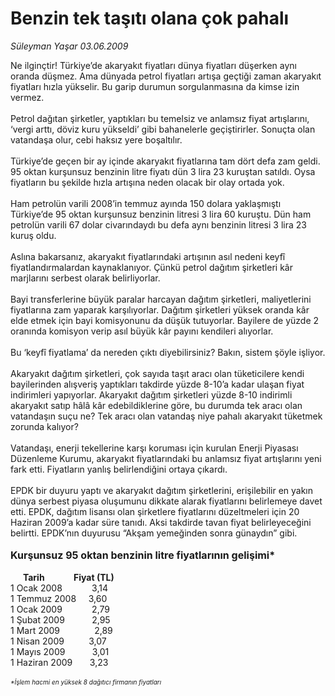 # Benzin tek taşıtı olana çok pahalı

*Süleyman Yaşar 03.06.2009*

<div class="taraf_structure_2col_1zq">
<div class="margen_n">



 <p>Ne ilginçtir! Türkiye’de akaryakıt fiyatları dünya fiyatları düşerken aynı oranda düşmez. Ama dünyada petrol fiyatları artışa geçtiği zaman akaryakıt fiyatları hızla yükselir. Bu garip durumun sorgulanmasına da kimse izin vermez. <br/><br/>Petrol dağıtan şirketler, yaptıkları bu temelsiz ve anlamsız fiyat artışlarını, ‘vergi arttı, döviz kuru yükseldi’ gibi bahanelerle geçiştirirler. Sonuçta olan vatandaşa olur, cebi haksız yere boşaltılır. <br/><br/>Türkiye’de geçen bir ay içinde akaryakıt fiyatlarına tam dört defa zam geldi. 95 oktan kurşunsuz benzinin litre fiyatı dün 3 lira 23 kuruştan satıldı. Oysa fiyatların bu şekilde hızla artışına neden olacak bir olay ortada yok. <br/><br/>Ham petrolün varili 2008’in temmuz ayında 150 dolara yaklaşmıştı Türkiye’de 95 oktan kurşunsuz benzinin litresi 3 lira 60 kuruştu. Dün ham petrolün varili 67 dolar civarındaydı bu defa aynı benzinin litresi 3 lira 23 kuruş oldu. <br/><br/>Aslına bakarsanız, akaryakıt fiyatlarındaki artışının asıl nedeni keyfî fiyatlandırmalardan kaynaklanıyor. Çünkü petrol dağıtım şirketleri kâr marjlarını serbest olarak belirliyorlar. <br/><br/>Bayi transferlerine büyük paralar harcayan dağıtım şirketleri, maliyetlerini fiyatlarına zam yaparak karşılıyorlar. Dağıtım şirketleri yüksek oranda kâr elde etmek için bayi komisyonunu da düşük tutuyorlar. Bayilere de yüzde 2 oranında komisyon verip asıl büyük kâr payını kendileri alıyorlar. <br/><br/>Bu ‘keyfî fiyatlama’ da nereden çıktı diyebilirsiniz? Bakın, sistem şöyle işliyor. <br/><br/>Akaryakıt dağıtım şirketleri, çok sayıda taşıt aracı olan tüketicilere kendi bayilerinden alışveriş yaptıkları takdirde yüzde 8-10’a kadar ulaşan fiyat indirimleri yapıyorlar. Akaryakıt dağıtım şirketleri yüzde 8-10 indirimli akaryakıt satıp hâlâ kâr edebildiklerine göre, bu durumda tek aracı olan vatandaşın suçu ne? Tek aracı olan vatandaş niye pahalı akaryakıt tüketmek zorunda kalıyor? <br/><br/>Vatandaşı, enerji tekellerine karşı koruması için kurulan Enerji Piyasası Düzenleme Kurumu, akaryakıt fiyatlarındaki bu anlamsız fiyat artışlarını yeni fark etti. Fiyatların yanlış belirlendiğini ortaya çıkardı. <br/><br/>EPDK bir duyuru yaptı ve akaryakıt dağıtım şirketlerini, erişilebilir en yakın dünya serbest piyasa oluşumunu dikkate alarak fiyatlarını belirlemeye davet etti. EPDK, dağıtım lisansı olan şirketlere fiyatlarını düzeltmeleri için 20 Haziran 2009’a kadar süre tanıdı. Aksi takdirde tavan fiyat belirleyeceğini belirtti. EPDK’nın duyurusu “Akşam yemeğinden sonra günaydın” gibi.<b> <br/><br/><font size="3">Kurşunsuz 95 oktan benzinin litre fiyatlarının gelişimi*</font></b><b> <br/><br/>      Tarih              Fiyat (TL)</b> <br/>1 Ocak 2008            3,14 <br/>1 Temmuz 2008     3,60 <br/>1 Ocak 2009            2,79 <br/>1 Şubat 2009           2,95 <br/>1 Mart 2009              2,89 <br/>1 Nisan 2009          3,07 <br/>1 Mayıs 2009           3,01 <br/>1 Haziran 2009       3,23<i> <br/><br/><font size="1">*İşlem hacmi en yüksek 8 dağıtıcı firmanın fiyatları</font></i></p>
<br/>
<br/>
<br/>



<br/>


<div id="taraf_not">
</div>

</div>


</div>
